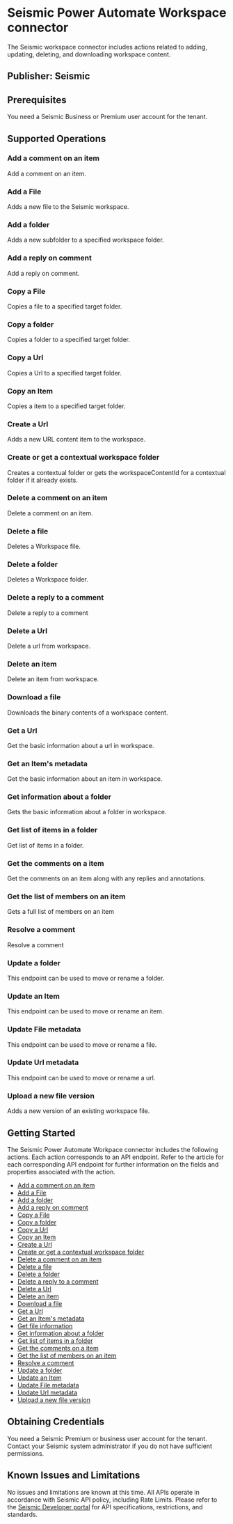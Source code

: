 # Seismic Power Automate Workspace connector

The Seismic workspace connector includes actions related to adding, updating, deleting, and downloading workspace content.

## Publisher: Seismic

## Prerequisites

You need a Seismic Business or Premium user account for the tenant.

## Supported Operations

### Add a comment on an item

 Add a comment on an item.

### Add a File

Adds a new file to the Seismic workspace.

### Add a folder

Adds a new subfolder to a specified workspace folder.

### Add a reply on comment

Add a reply on comment.

### Copy a File

Copies a file to a specified target folder.

### Copy a folder

Copies a folder to a specified target folder.

### Copy a Url

Copies a Url to a specified target folder.

### Copy an Item

Copies a item to a specified target folder.

### Create a Url

Adds a new URL content item to the workspace.

### Create or get a contextual workspace folder

Creates a contextual folder or gets the workspaceContentId for a contextual folder if it already exists.

### Delete a comment on an item

Delete a comment on an item.

### Delete a file

Deletes a Workspace file.

### Delete a folder

Deletes a Workspace folder.

### Delete a reply to a comment

Delete a reply to a comment

### Delete a Url

Delete a url from workspace.

### Delete an item

Delete an item from workspace.

### Download a file

Downloads the binary contents of a workspace content.

### Get a Url

Get the basic information about a url in workspace.

### Get an Item's metadata

Get the basic information about an item in workspace.

### Get information about a folder

Gets the basic information about a folder in workspace.

### Get list of items in a folder

Get list of items in a folder.

### Get the comments on a item

Get the comments on an item along with any replies and annotations.

### Get the list of members on an item

Gets a full list of members on an item

### Resolve a comment

Resolve a comment

### Update a folder

This endpoint can be used to move or rename a folder.

### Update an Item

This endpoint can be used to move or rename an item.

### Update File metadata

This endpoint can be used to move or rename a file.

### Update Url metadata

This endpoint can be used to move or rename a url.

### Upload a new file version

Adds a new version of an existing workspace file.

## Getting Started

The Seismic Power Automate Workpace connector includes the following actions. Each action corresponds to an API endpoint. Refer to the article for each corresponding API endpoint for further information on the fields and properties associated with the action.

* [Add a comment on an item](https://developer.seismic.com/seismicsoftware/reference/seismicworkspacecommentsaddacommenttoanitem)
* [Add a File](https://developer.seismic.com/seismicsoftware/reference/seismicworkspacecontentmanagementaddafile)
* [Add a folder](https://developer.seismic.com/seismicsoftware/reference/seismicworkspacecontentmanagementaddafile)
* [Add a reply on comment](https://developer.seismic.com/seismicsoftware/reference/seismicworkspacecommentsaddareplytoacomment)
* [Copy a File](https://developer.seismic.com/seismicsoftware/reference/seismicworkspacecontentmanagementcopyafile)
* [Copy a folder](https://developer.seismic.com/seismicsoftware/reference/seismicworkspacecontentmanagementcopyafolder)
* [Copy a Url](https://developer.seismic.com/seismicsoftware/reference/seismicworkspacecontentmanagementcopyaurl)
* [Copy an Item](https://developer.seismic.com/seismicsoftware/reference/seismicworkspacecontentmanagementcopyanitem)
* [Create a Url](https://developer.seismic.com/seismicsoftware/reference/seismicworkspacecontentmanagementcreateaurl)
* [Create or get a contextual workspace folder](https://developer.seismic.com/seismicsoftware/reference/seismicworkspacecontentmanagementcreategetacontextualworkspacefolder)
* [Delete a comment on an item](https://developer.seismic.com/seismicsoftware/reference/seismicworkspacecommentsdeleteacomment)
* [Delete a file](https://developer.seismic.com/seismicsoftware/reference/seismicworkspacecontentmanagementdeleteafile)
* [Delete a folder](https://developer.seismic.com/seismicsoftware/reference/seismicworkspacecontentmanagementdeleteafolder)
* [Delete a reply to a comment](https://developer.seismic.com/seismicsoftware/reference/seismicworkspacecommentsdeleteareply)
* [Delete a Url](https://developer.seismic.com/seismicsoftware/reference/seismicworkspacecontentmanagementdeleteaurl)
* [Delete an item](https://developer.seismic.com/seismicsoftware/reference/seismicworkspacecontentmanagementdeleteanitem)
* [Download a file](https://developer.seismic.com/seismicsoftware/reference/seismicworkspacecontentmanagementdownloadafile)
* [Get a Url](https://developer.seismic.com/seismicsoftware/reference/seismicworkspacecontentmanagementgetaurl)
* [Get an Item's metadata](https://developer.seismic.com/seismicsoftware/reference/seismicworkspacecontentmanagementgetanitemsmetadata)
* [Get file information](https://developer.seismic.com/seismicsoftware/reference/seismicworkspacecontentmanagementgetfileinformation)
* [Get information about a folder](https://developer.seismic.com/seismicsoftware/reference/seismicworkspacecontentmanagementgetinformationaboutafolder)
* [Get list of items in a folder](https://developer.seismic.com/seismicsoftware/reference/seismicworkspacecontentmanagementgetthelistofitemsinafolder)
* [Get the comments on a item](https://developer.seismic.com/seismicsoftware/reference/seismicworkspacecommentsgetcommentsonanitem)
* [Get the list of members on an item](https://developer.seismic.com/seismicsoftware/reference/seismicworkspacepermissionssharinggetthelistofmembersonanitem)
* [Resolve a comment](https://developer.seismic.com/seismicsoftware/reference/seismicworkspacecommentsresolveacomment)
* [Update a folder](https://developer.seismic.com/seismicsoftware/reference/updateworkspacefolder)
* [Update an Item](https://developer.seismic.com/seismicsoftware/reference/seismicworkspacecontentmanagementupdateanitem)
* [Update File metadata](https://developer.seismic.com/seismicsoftware/reference/seismicworkspacecontentmanagementupdatefilemetadata)
* [Update Url metadata](https://developer.seismic.com/seismicsoftware/reference/seismicworkspacecontentmanagementupdateurlmetadata)
* [Upload a new file version](https://developer.seismic.com/seismicsoftware/reference/seismicworkspacecontentmanagementuploadanewfileversion)

## Obtaining Credentials

You need a Seismic Premium or business user account for the tenant. Contact your Seismic system administrator if you do not have sufficient permissions.

## Known Issues and Limitations

No issues and limitations are known at this time. All APIs operate in accordance with Seismic API policy, including Rate Limits. Please refer to the [Seismic Developer portal](https://developer.seismic.com/) for API specifications, restrictions, and standards.